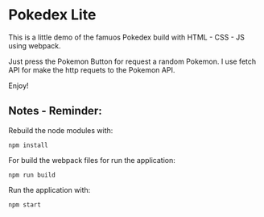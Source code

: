 # Pokedex Lite

This is a little demo of the famuos Pokedex build with HTML - CSS - JS using webpack.

Just press the Pokemon Button for request a random Pokemon.
I use fetch API for make the http requets to the Pokemon API.

Enjoy!

## Notes - Reminder:

Rebuild the node modules with:
```
npm install
```
For build the webpack files for run the application:
```
npm run build
```

Run the application with:
```
npm start
```
